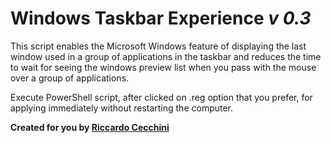 # Windows Taskbar Experience ***v 0.3***
This script enables the Microsoft Windows feature of displaying the last window used in a group of applications in the taskbar and reduces the time to wait for seeing the windows preview list when you pass with the mouse over a group of applications.

Execute PowerShell script, after clicked on .reg option that you prefer, for applying immediately without restarting the computer.

**Created for you by [Riccardo Cecchini](https://github.com/cekkr)**


